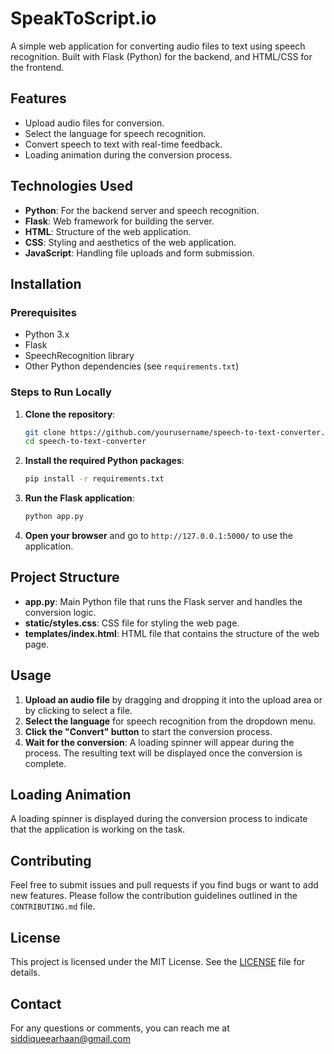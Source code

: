# SpeakToScript.io

A simple web application for converting audio files to text using speech recognition. Built with Flask (Python) for the backend, and HTML/CSS for the frontend.

## Features

- Upload audio files for conversion.
- Select the language for speech recognition.
- Convert speech to text with real-time feedback.
- Loading animation during the conversion process.

## Technologies Used

- **Python**: For the backend server and speech recognition.
- **Flask**: Web framework for building the server.
- **HTML**: Structure of the web application.
- **CSS**: Styling and aesthetics of the web application.
- **JavaScript**: Handling file uploads and form submission.

## Installation

### Prerequisites

- Python 3.x
- Flask
- SpeechRecognition library
- Other Python dependencies (see `requirements.txt`)

### Steps to Run Locally

1. **Clone the repository**:
    ```bash
    git clone https://github.com/yourusername/speech-to-text-converter.git
    cd speech-to-text-converter
    ```

2. **Install the required Python packages**:
    ```bash
    pip install -r requirements.txt
    ```

3. **Run the Flask application**:
    ```bash
    python app.py
    ```

4. **Open your browser** and go to `http://127.0.0.1:5000/` to use the application.

## Project Structure

- **app.py**: Main Python file that runs the Flask server and handles the conversion logic.
- **static/styles.css**: CSS file for styling the web page.
- **templates/index.html**: HTML file that contains the structure of the web page.

## Usage

1. **Upload an audio file** by dragging and dropping it into the upload area or by clicking to select a file.
2. **Select the language** for speech recognition from the dropdown menu.
3. **Click the "Convert" button** to start the conversion process.
4. **Wait for the conversion**: A loading spinner will appear during the process. The resulting text will be displayed once the conversion is complete.

## Loading Animation

A loading spinner is displayed during the conversion process to indicate that the application is working on the task.

## Contributing

Feel free to submit issues and pull requests if you find bugs or want to add new features. Please follow the contribution guidelines outlined in the `CONTRIBUTING.md` file.

## License

This project is licensed under the MIT License. See the [LICENSE](LICENSE) file for details.

## Contact

For any questions or comments, you can reach me at siddiqueearhaan@gmail.com
